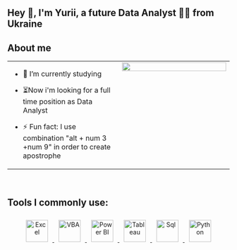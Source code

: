 ## Hey 👋, I'm Yurii, a future  Data Analyst 👨‍💻 from Ukraine  
  
## About me 
  



<table border-top-width="0"><tr border="none"><td valign="top" width="50%" border="none">

- 🔭 I’m currently studying
  
  
- ⏳Now i'm looking for a full time position as Data Analyst
  

- ⚡ Fun fact: I use combination "alt + num 3 +num 9" in order to create apostrophe  


</td><td valign="top" width="50%" border="none">

<div align="center">
<img src="https://gifdb.com/images/high/garfield-hi-there-greetings-brbfi0t9qovtvj04.gif" align="center" style="width: 100%" />
</div>  


</td></tr></table>  

<br/>  


## Tools I commonly use: 
<p align="center">
  <a href="https://en.wikipedia.org/wiki/Microsoft_Excel" target="_blank">
    <img src="https://cdn.pixabay.com/photo/2021/01/30/12/15/excel-5963669_1280.png" alt="Excel" height="50" style="margin: 10px"/>
  </a>
  <a href="https://en.wikipedia.org/wiki/Visual_Basic_for_Applications" target="_blank">
    <img src="https://logodix.com/logo/700926.png" alt="VBA" height="50" style="margin: 10px"/>
  </a>
  <a href="https://en.wikipedia.org/wiki/Microsoft_Power_BI" target="_blank">
    <img src="https://upload.wikimedia.org/wikipedia/commons/c/cf/New_Power_BI_Logo.svg" alt="Power BI" height="50" style="margin: 10px"/>
  </a>
  <a href="https://en.wikipedia.org/wiki/Tableau_Software" target="_blank">
    <img src="https://logos-world.net/wp-content/uploads/2021/10/Tableau-Symbol.png" alt="Tableau" height="50" style="margin: 10px"/>
  </a>
  <a href="https://en.wikipedia.org/wiki/SQL" target="_blank">
    <img src="https://upload.wikimedia.org/wikipedia/commons/thumb/8/87/Sql_data_base_with_logo.png/800px-Sql_data_base_with_logo.png" alt="Sql" height="50" style="margin: 10px"/>
  </a>
  <a href="https://www.python.org/" target="_blank">
    <img src="https://upload.wikimedia.org/wikipedia/commons/c/c3/Python-logo-notext.svg" alt="Python" height="50" style="margin: 10px"/>
  </a>
</p>
  

<br/>  






